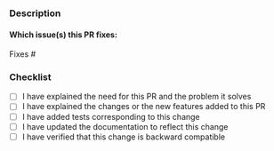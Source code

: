 ### Description

<!-- Please include a summary of the change and which issue is fixed. -->
<!-- Please also include relevant motivation and context. -->

#### Which issue(s) this PR fixes:
<!-- Usage: `Fixes #<issue number>`, or `Fixes (paste link of issue)`. -->
Fixes #

### Checklist

- [ ] I have explained the need for this PR and the problem it solves
- [ ] I have explained the changes or the new features added to this PR
- [ ] I have added tests corresponding to this change
- [ ] I have updated the documentation to reflect this change
- [ ] I have verified that this change is backward compatible

<!--

Note

1. Mark the PR as draft until it's ready to be reviewed.
2. Always add/update tests for any changes unless you have a good reason.
3. Always update the documentation to reflect the changes made in the PR.
4. Make a new commit to resolve conversations instead of `push -f`.
5. To resolve merge conflicts, merge master instead of rebasing.
6. Use "request review" to notify the reviewer after making changes.
7. Only a reviewer can mark a conversation as resolved.

-->
